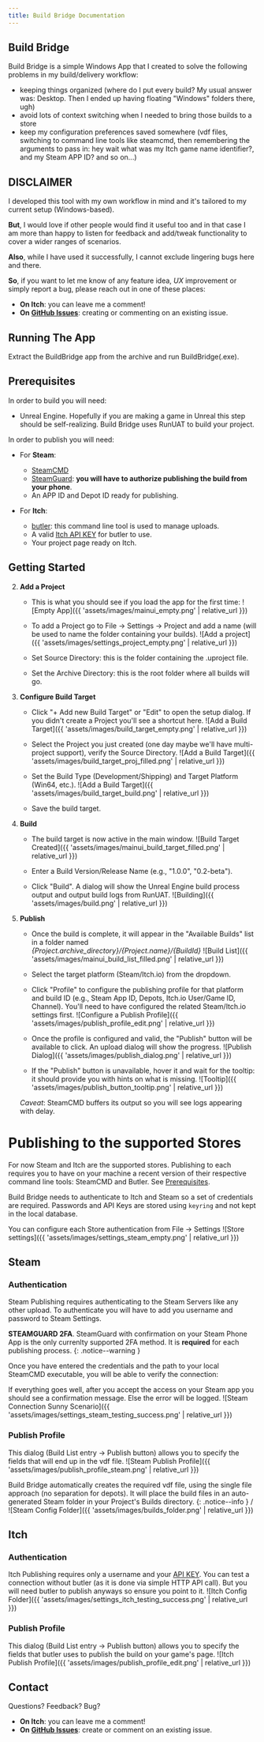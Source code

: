 ```yaml
---
title: Build Bridge Documentation
---
```


## Build Bridge

Build Bridge is a simple Windows App that I created to solve the following problems in my build/delivery workflow:
- keeping things organized (where do I put every build? My usual answer was: Desktop. Then I ended up having floating "Windows" folders there, ugh)
- avoid lots of context switching when I needed to bring those builds to a store 
- keep my configuration preferences saved somewhere (vdf files, switching to command line tools like steamcmd, then remembering the arguments to pass in: hey wait what was my Itch game name identifier?, and my Steam APP ID? and so on...)

## DISCLAIMER
I developed this tool with my own workflow in mind and it's tailored to my current setup (Windows-based).

**But**, I would love if other people would find it useful too and in that case I am more than happy to listen for feedback and add/tweak functionality to cover a wider ranges of scenarios.

**Also**, while I have used it successfully, I cannot exclude lingering bugs here and there.

**So**, if you want to let me know of any feature idea, _UX_ improvement or simply report a bug, please reach out in one of these places:

- **On Itch**: you can leave me a comment!
- **On [GitHub Issues](https://github.com/Collederas/build-bridge/issues)**: creating or commenting on an existing issue.


## Running The App
Extract the BuildBridge app from the archive and run BuildBridge(.exe).


## Prerequisites
In order to build you will need:
* Unreal Engine. Hopefully if you are making a game in Unreal this step should be self-realizing. Build Bridge uses RunUAT to build your project.

In order to publish you will need:
* For **Steam**:
    * [SteamCMD](https://developer.valvesoftware.com/wiki/SteamCMD#Downloading_SteamCMD)
    * [SteamGuard](https://help.steampowered.com/en/faqs/view/7EFD-3CAE-64D3-1C31#enable): **you will have to authorize publishing the build from your phone**.
    * An APP ID and Depot ID ready for publishing.

* For **Itch**:
    * [butler](https://itchio.itch.io/butler): this command line tool is used to manage uploads.
    * A valid [Itch API KEY](https://itch.io/user/settings/api-keys) for butler to use.
    * Your project page ready on Itch.

## Getting Started

2.  **Add a Project**
    * This is what you should see if you load the app for the first time:
        ![Empty App]({{ 'assets/images/mainui_empty.png' | relative_url }})

    * To add a Project go to File -> Settings -> Project and add a name (will be used to name the
        folder containing your builds).
        ![Add a project]({{ 'assets/images/settings_project_empty.png' | relative_url }})

    * Set Source Directory: this is the folder containing the .uproject file.
    * Set the Archive Directory: this is the root folder where all builds will go.


3.  **Configure Build Target**
    * Click "+ Add new Build Target" or "Edit" to open the setup dialog. If you didn't create a Project you'll see a shortcut here.
        ![Add a Build Target]({{ 'assets/images/build_target_empty.png' | relative_url }})
    * Select the Project you just created (one day maybe we'll have multi-project support), verify the Source Directory.
        ![Add a Build Target]({{ 'assets/images/build_target_proj_filled.png' | relative_url }})
    * Set the Build Type (Development/Shipping) and Target Platform (Win64, etc.).
        ![Add a Build Target]({{ 'assets/images/build_target_build.png' | relative_url }})

    * Save the build target.

4.  **Build**
    * The build target is now active in the main window.
            ![Build Target Created]({{ 'assets/images/mainui_build_target_filled.png' | relative_url }})

    * Enter a Build Version/Release Name (e.g., "1.0.0", "0.2-beta").
    * Click "Build". A dialog will show the Unreal Engine build process output and output build logs from RunUAT.
            ![Building]({{ 'assets/images/build.png' | relative_url }})

5.  **Publish**
    * Once the build is complete, it will appear in the "Available Builds" list in a folder named _{Project.archive_directory}/{Project.name}/{BuildId}_
            ![Build List]({{ 'assets/images/mainui_build_list_filled.png' | relative_url }})

    * Select the target platform (Steam/Itch.io) from the dropdown.
    * Click "Profile" to configure the publishing profile for that platform and
        build ID (e.g., Steam App ID, Depots, Itch.io User/Game ID, Channel).
        You'll need to have configured the related Steam/Itch.io settings first.
            ![Configure a Publish Profile]({{ 'assets/images/publish_profile_edit.png' | relative_url }})

    * Once the profile is configured and valid, the "Publish" button will be
        available to click. An upload dialog will show the progress.
            ![Publish Dialog]({{ 'assets/images/publish_dialog.png' | relative_url }})

    * If the "Publish" button is unavailable, hover it and wait for the
        tooltip: it should provide you with hints on what is missing.
            ![Tooltip]({{ 'assets/images/publish_button_tooltip.png' | relative_url }})


    *Caveat*: SteamCMD buffers its output so you will see logs appearing with delay.

# Publishing to the supported Stores
For now Steam and Itch are the supported stores.
Publishing to each requires you to have on your machine a recent version of their respective command line tools: SteamCMD and Butler. See [Prerequisites](#Prerequisites).

Build Bridge needs to authenticate to Itch and Steam so a set of credentials are required. Passwords and API Keys are stored using `keyring` and not kept in the local database.

You can configure each Store authentication from File -> Settings
        ![Store settings]({{ 'assets/images/settings_steam_empty.png' | relative_url }})


## Steam

### Authentication
Steam Publishing requires authenticating to the Steam Servers like any other upload. 
To authenticate you will have to add you username and password to Steam Settings.

**STEAMGUARD 2FA**. SteamGuard with confirmation on your Steam Phone App is the only currenlty supported 2FA method.
It is **required** for each publishing process.
{: .notice--warning }

Once you have entered the credentials and the path to your local SteamCMD executable, you will be able to verify the connection:

If everything goes well, after you accept the access on your Steam app you should see a confirmation message. Else the error will be logged.
        ![Steam Connection Sunny Scenario]({{ 'assets/images/settings_steam_testing_success.png' | relative_url }})

### Publish Profile
This dialog (Build List entry -> Publish button) allows you to specify the fields that will end up in the vdf file.
        ![Steam Publish Profile]({{ 'assets/images/publish_profile_steam.png' | relative_url }})

Build Bridge automatically creates the required vdf file, using the single file approach (no separation for depots).
It will place the build files in an auto-generated Steam folder in your Project's Builds directory.
{: .notice--info }
/
        ![Steam Config Folder]({{ 'assets/images/builds_folder.png' | relative_url }})


## Itch

### Authentication
Itch Publishing requires only a username and your [API KEY](https://itch.io/user/settings/api-keys).
You can test a connection without butler (as it is done via simple HTTP API call). But you will need butler to publish anyways so ensure you point to it.
        ![Itch Config Folder]({{ 'assets/images/settings_itch_testing_success.png' | relative_url }})

### Publish Profile
This dialog (Build List entry -> Publish button) allows you to specify the fields that butler uses to publish the build on your game's page.
        ![Itch Publish Profile]({{ 'assets/images/publish_profile_edit.png' | relative_url }})


## Contact
Questions? Feedback? Bug?
- **On Itch**: you can leave me a comment!
- **On [GitHub Issues](https://github.com/Collederas/build-bridge/issues)**: create or comment on an existing issue.